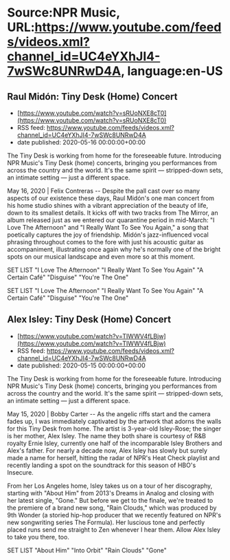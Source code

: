 # Source:NPR Music, URL:https://www.youtube.com/feeds/videos.xml?channel_id=UC4eYXhJI4-7wSWc8UNRwD4A, language:en-US

## Raul Midón: Tiny Desk (Home) Concert
 - [https://www.youtube.com/watch?v=sRUoNXE8cT0](https://www.youtube.com/watch?v=sRUoNXE8cT0)
 - RSS feed: https://www.youtube.com/feeds/videos.xml?channel_id=UC4eYXhJI4-7wSWc8UNRwD4A
 - date published: 2020-05-16 00:00:00+00:00

The Tiny Desk is working from home for the foreseeable future. Introducing NPR Music's Tiny Desk (home) concerts, bringing you performances from across the country and the world. It's the same spirit — stripped-down sets, an intimate setting — just a different space.

May 16, 2020 | Felix Contreras -- Despite the pall cast over so many aspects of our existence these days, Raul Midón's one man concert from his home studio shines with a vibrant appreciation of the beauty of life, down to its smallest details. It kicks off with two tracks from The Mirror, an album released just as we entered our quarantine period in mid-March: "I Love The Afternoon" and "I Really Want To See You Again," a song that poetically captures the joy of friendship. Midón's jazz-influenced vocal phrasing throughout comes to the fore with just his acoustic guitar as accompaniment, illustrating once again why he's normally one of the bright spots on our musical landscape and even more so at this moment.

SET LIST
"I Love The Afternoon"
"I Really Want To See You Again"
"A Certain Café"
"Disguise"
"You're The One"

SET LIST
"I Love The Afternoon"
"I Really Want To See You Again"
"A Certain Café"
"Disguise"
"You're The One"

## Alex Isley: Tiny Desk (Home) Concert
 - [https://www.youtube.com/watch?v=TIWWV4fLBjw](https://www.youtube.com/watch?v=TIWWV4fLBjw)
 - RSS feed: https://www.youtube.com/feeds/videos.xml?channel_id=UC4eYXhJI4-7wSWc8UNRwD4A
 - date published: 2020-05-15 00:00:00+00:00

The Tiny Desk is working from home for the foreseeable future. Introducing NPR Music's Tiny Desk (home) concerts, bringing you performances from across the country and the world. It's the same spirit — stripped-down sets, an intimate setting — just a different space.

May 15, 2020 | Bobby Carter -- As the angelic riffs start and the camera fades up, I was immediately captivated by the artwork that adorns the walls for this Tiny Desk from home. The artist is 3-year-old Isley-Rose; the singer is her mother, Alex Isley. The name they both share is courtesy of R&B royalty Ernie Isley, currently one half of the incomparable Isley Brothers and Alex's father. For nearly a decade now, Alex Isley has slowly but surely made a name for herself, hitting the radar of NPR's Heat Check playlist and recently landing a spot on the soundtrack for this season of HBO's Insecure.

From her Los Angeles home, Isley takes us on a tour of her discography, starting with "About Him" from 2013's Dreams in Analog and closing with her latest single, "Gone." But before we get to the finale, we're treated to the premiere of a brand new song, "Rain Clouds," which was produced by 9th Wonder (a storied hip-hop producer that we recently featured on NPR's new songwriting series The Formula). Her luscious tone and perfectly placed runs send me straight to Zen whenever I hear them. Allow Alex Isley to take you there, too.

SET LIST
"About Him"
"Into Orbit"
"Rain Clouds"
"Gone"

